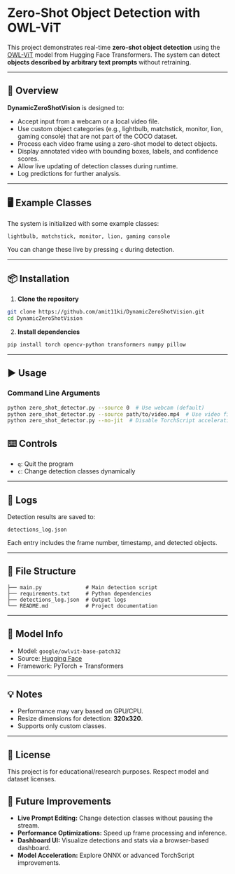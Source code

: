# Zero-Shot Object Detection with OWL-ViT

This project demonstrates real-time **zero-shot object detection** using the [OWL-ViT](https://huggingface.co/google/owlvit-base-patch32) model from Hugging Face Transformers. The system can detect **objects described by arbitrary text prompts** without retraining.

---

## 🧠 Overview

**DynamicZeroShotVision** is designed to:

- Accept input from a webcam or a local video file.
- Use custom object categories (e.g., lightbulb, matchstick, monitor, lion, gaming console) that are not part of the COCO dataset.
- Process each video frame using a zero-shot model to detect objects.
- Display annotated video with bounding boxes, labels, and confidence scores.
- Allow live updating of detection classes during runtime.
- Log predictions for further analysis.

---


## 🖥️ Example Classes

The system is initialized with some example classes:

```text
lightbulb, matchstick, monitor, lion, gaming console
```

You can change these live by pressing `c` during detection.

---

## 📦 Installation

1. **Clone the repository**
```bash
git clone https://github.com/amit11ki/DynamicZeroShotVision.git
cd DynamicZeroShotVision
```

2. **Install dependencies**
```bash
pip install torch opencv-python transformers numpy pillow
```

---

## ▶️ Usage

### Command Line Arguments
```bash
python zero_shot_detector.py --source 0  # Use webcam (default)
python zero_shot_detector.py --source path/to/video.mp4  # Use video file
python zero_shot_detector.py --no-jit  # Disable TorchScript acceleration
```

## ⌨️ Controls

- `q`: Quit the program
- `c`: Change detection classes dynamically

---

## 📝 Logs

Detection results are saved to:
```
detections_log.json
```

Each entry includes the frame number, timestamp, and detected objects.

---

## 📁 File Structure

```text
├── main.py              # Main detection script
├── requirements.txt     # Python dependencies
├── detections_log.json  # Output logs
└── README.md            # Project documentation
```

---

## 🧠 Model Info

- Model: `google/owlvit-base-patch32`
- Source: [Hugging Face](https://huggingface.co/google/owlvit-base-patch32)
- Framework: PyTorch + Transformers

---

## 💡 Notes

- Performance may vary based on GPU/CPU.
- Resize dimensions for detection: **320x320**.
- Supports only custom classes.

---

## 📜 License

This project is for educational/research purposes. Respect model and dataset licenses.



## 🔮 Future Improvements

- **Live Prompt Editing:** Change detection classes without pausing the stream.
- **Performance Optimizations:** Speed up frame processing and inference.
- **Dashboard UI:** Visualize detections and stats via a browser-based dashboard.
- **Model Acceleration:** Explore ONNX or advanced TorchScript improvements.

